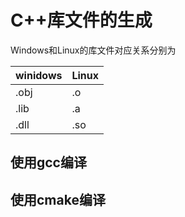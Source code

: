 # C++库文件的生成

Windows和Linux的库文件对应关系分别为

|winidows|Linux|
|--|--|
|.obj|.o|
|.lib|.a|
|.dll|.so|

## 使用gcc编译

## 使用cmake编译
